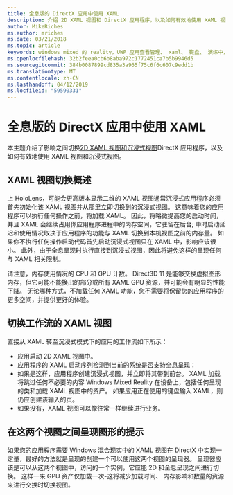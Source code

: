 ```yaml
---
title: 全息版的 DirectX 应用中使用 XAML
description: 介绍 2D XAML 视图和 DirectX 应用程序，以及如何有效地使用 XAML 视图和沉浸式视图中的沉浸式视图之间切换的影响。
author: MikeRiches
ms.author: mriches
ms.date: 03/21/2018
ms.topic: article
keywords: windows mixed 的 reality，UWP 应用查看管理、 xaml、 键盘、 演练中，DirectX
ms.openlocfilehash: 32b2feea0cb6b8aba972c1772451ca7b5b9946d5
ms.sourcegitcommit: 384b0087899cd835a3a965f75c6f6c607c9edd1b
ms.translationtype: MT
ms.contentlocale: zh-CN
ms.lasthandoff: 04/12/2019
ms.locfileid: "59590331"
---
```

# <a name="using-xaml-with-holographic-directx-apps"></a>全息版的 DirectX 应用中使用 XAML

本主题介绍了影响之间切换[2D XAML 视图和沉浸式视图](app-views.md)DirectX 应用程序，以及如何有效地使用 XAML 视图和沉浸式视图。

## <a name="xaml-view-switching-overview"></a>XAML 视图切换概述

上 HoloLens，可能会更高版本显示二维的 XAML 视图通常沉浸式应用程序必须首先初始化该 XAML 视图并从那里立即切换到的沉浸式视图。 这意味着您的应用程序可以执行任何操作之前，将加载 XAML。 因此，将略微提高您的启动时间，并且 XAML 会继续占用你应用程序进程中的内存空间，它驻留在后台; 中时启动延迟和使用情况取决于应用程序的功能与 XAML 切换到本机视图之前的内存量。 如果你不执行任何操作启动代码首先启动沉浸式视图只在 XAML 中，影响应该很小。 此外，由于全息呈现时执行直接到沉浸式视图，因此将避免这样的呈现任何与 XAML 相关限制。

请注意，内存使用情况的 CPU 和 GPU 计数。 Direct3D 11 是能够交换虚拟图形内存，但它可能不能换出的部分或所有 XAML GPU 资源，并可能会有明显的性能下降。 无论哪种方式，不加载任何 XAML 功能，您不需要将保留您的应用程序的更多空间，并提供更好的体验。

## <a name="xaml-view-switching-workflow"></a>切换工作流的 XAML 视图

直接从 XAML 转至沉浸式模式下的应用的工作流如下所示：
* 应用启动 2D XAML 视图中。
* 应用程序的 XAML 启动序列检测到当前的系统是否支持全息呈现：
* 如果是这样，应用程序创建沉浸式视图，并立即将其带到前台。 XAML 加载将跳过任何不必要的内容 Windows Mixed Reality 在设备上，包括任何呈现的类和加载 XAML 视图中的资产。 如果应用正在使用的键盘输入 XAML，则仍应创建该输入的页。
* 如果没有，XAML 视图可以像往常一样继续进行业务。

## <a name="tip-for-rendering-graphics-across-both-views"></a>在这两个视图之间呈现图形的提示

如果您的应用程序需要 Windows 混合现实中的 XAML 视图在 DirectX 中实现一定量，最好的方法就是呈现的创建一个可以使用这两个视图的呈现器。 呈现器应该是可以从这两个视图中，访问的一个实例，它应能 2D 和全息呈现之间进行切换。 这样一来 GPU 资产仅加载一次-这将减少加载时间、 内存影响和数量的资源来进行交换时切换视图。
